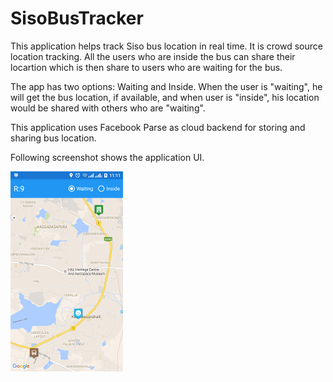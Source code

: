 # SisoBusTracker
This application helps track Siso bus location in real time.
It is crowd source location tracking. All the users who are inside the bus can share their locartion which is then share to users who are waiting for the bus.

The app has two options: Waiting and Inside.
When the user is "waiting", he will get the bus location, if available, and when user is "inside", his location would be shared with others who are "waiting".

This application uses Facebook Parse as cloud backend for storing and sharing bus location.

Following screenshot shows the application UI.

![Alt text](https://github.com/amoghbihani/SisoBusTracker/blob/master/screenshots/screenshot.png)
